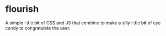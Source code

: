 # flourish
A simple little bit of CSS and JS that combine to make a silly little bit of eye candy to congratulate the user.
